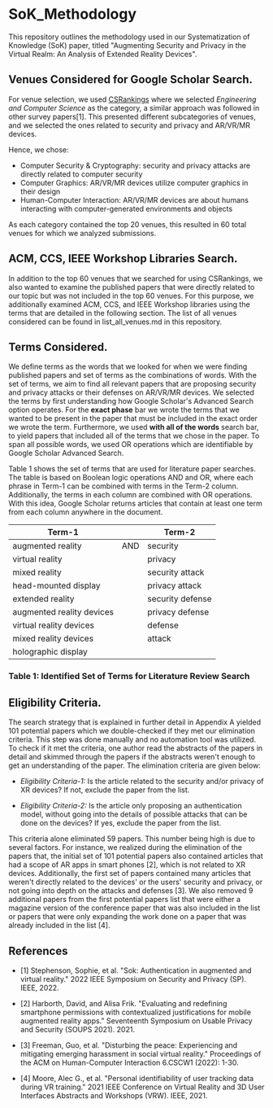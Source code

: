 # SoK_Methodology
This repository outlines the methodology used in our Systematization of Knowledge (SoK) paper, titled "Augmenting Security and Privacy in the Virtual Realm: An Analysis of Extended Reality Devices".

## Venues Considered for Google Scholar Search. 
For venue selection, we used [CSRankings](https://scholar.google.com/citations?view_op=top_venues) where we selected *Engineering and Computer Science* as the category, a similar approach was followed in other survey papers[1]. This presented different subcategories of venues, and we selected the ones related to security and privacy and AR/VR/MR devices. 

Hence, we chose:
* Computer Security & Cryptography: security and privacy attacks are directly related to computer security
* Computer Graphics: AR/VR/MR devices utilize computer graphics in their design
*  Human-Computer Interaction: AR/VR/MR devices are about humans interacting with computer-generated environments and objects
  
As each category contained the top 20 venues, this resulted in 60 total venues for which we analyzed submissions.

## ACM, CCS, IEEE Workshop Libraries Search.
In addition to the top 60 venues that we searched for using CSRankings, we also wanted to examine the published papers that were directly related to our topic but was not included in the top 60 venues. For this purpose, we additionally examined ACM, CCS, and IEEE Workshop libraries using the terms that are detailed in the following section. The list of all venues considered can be found in list_all_venues.md in this repository. 

## Terms Considered.
We define terms as the words that we looked for when we were finding published papers and set of terms as the combinations of words. With the set of terms, we aim to find all relevant papers that are proposing security and privacy attacks or their defenses on AR/VR/MR devices. We selected the terms by first understanding how Google Scholar's Advanced Search option operates. For the **exact phase** bar we wrote the terms that we wanted to be present in the paper that must be included in the exact order we wrote the term. Furthermore, we used **with all of the words** search bar, to yield papers that included all of the terms that we chose in the paper. To span all possible words, we used OR operations which are identifiable by Google Scholar Advanced Search. 

Table 1 shows the set of terms that are used for literature paper searches. The table is based on Boolean logic operations AND and OR, where each phrase in Term-1 can be combined with terms in the Term-2 column. Additionally, the terms in each column are combined with OR operations. With this idea, Google Scholar returns articles that contain at least one term from each column anywhere in the document. 

| Term-1                   |                      | Term-2          |
|----------------------------|----------------------|-------------------|
| augmented reality          | AND                  | security          |
| virtual reality            |                      | privacy           |
| mixed reality              |                      | security attack   |
| head-mounted display       |                      | privacy attack    |
| extended reality           |                      | security defense  |
| augmented reality devices  |                      | privacy defense   |
| virtual reality devices    |                      | defense           |
| mixed reality devices      |                      | attack            |
| holographic display        |                      |                   |

### Table 1: Identified Set of Terms for Literature Review Search

## Eligibility Criteria.
The search strategy that is explained in further detail in Appendix A yielded 101 potential papers which we double-checked if they met our elimination criteria. This step was done manually and no automation tool was utilized. To check if it met the criteria, one author read the abstracts of the papers in detail and skimmed through the papers if the abstracts weren't enough to get an understanding of the paper. The elimination criteria are given below:


* *Eligibility Criteria-1:* Is the article related to the security and/or privacy of XR devices? If not, exclude the paper from the list.
 
* *Eligibility Criteria-2:* Is the article only proposing an authentication model, without going into the details of possible attacks that can be done on the devices? If yes, exclude the paper from the list.


This criteria alone eliminated 59 papers. This number being high is due to several factors. For instance, we realized during the elimination of the papers that, the initial set of 101 potential papers also contained articles that had a scope of AR apps in smart phones [2], which is not related to XR devices. Additionally, the first set of papers contained many articles that weren't directly related to the devices' or the users' security and privacy, or not going into depth on the attacks and defenses [3]. We also removed 9 additional papers from the first potential papers list that were either a magazine version of the conference paper that was also included in the list or papers that were only expanding the work done on a paper that was already included in the list [4].


## References
- [1] Stephenson, Sophie, et al. "Sok: Authentication in augmented and virtual reality." 2022 IEEE Symposium on Security and Privacy (SP). IEEE, 2022.

- [2] Harborth, David, and Alisa Frik. "Evaluating and redefining smartphone permissions with contextualized justifications for mobile augmented reality apps." Seventeenth Symposium on Usable Privacy and Security (SOUPS 2021). 2021.

- [3] Freeman, Guo, et al. "Disturbing the peace: Experiencing and mitigating emerging harassment in social virtual reality." Proceedings of the ACM on Human-Computer Interaction 6.CSCW1 (2022): 1-30.

- [4] Moore, Alec G., et al. "Personal identifiability of user tracking data during VR training." 2021 IEEE Conference on Virtual Reality and 3D User Interfaces Abstracts and Workshops (VRW). IEEE, 2021.

